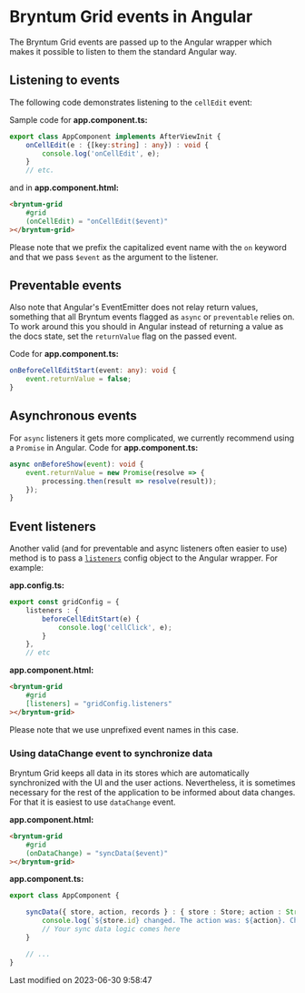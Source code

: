 # Bryntum Grid events in Angular

The Bryntum Grid events are passed up to the Angular wrapper which makes it possible to listen to them the standard
Angular way.

## Listening to events

The following code demonstrates listening to the `cellEdit` event:

Sample code for **app.component.ts:**

```typescript
export class AppComponent implements AfterViewInit {
    onCellEdit(e : {[key:string] : any}) : void {
        console.log('onCellEdit', e);
    }
    // etc.
```

and in **app.component.html:**

```html
<bryntum-grid
    #grid
    (onCellEdit) = "onCellEdit($event)"
></bryntum-grid>
```

Please note that we prefix the capitalized event name with the `on` keyword and that we pass `$event` as
the argument to the listener.

## Preventable events

Also note that Angular's EventEmitter does not relay return values, something that all Bryntum events flagged as
`async` or `preventable` relies on. To work around this you should in Angular instead of returning a value as the
docs state, set the `returnValue` flag on the passed event.

Code for **app.component.ts:**

```typescript
onBeforeCellEditStart(event: any): void {
    event.returnValue = false;
}
```

## Asynchronous events

For `async` listeners it gets more complicated, we currently recommend using a `Promise` in Angular. 
Code for **app.component.ts:**

```typescript
async onBeforeShow(event): void {
    event.returnValue = new Promise(resolve => {
        processing.then(result => resolve(result));
    });
}
```

## Event listeners

Another valid (and for preventable and async listeners often easier to use) method is to pass a
[`listeners`](https://bryntum.com/products/grid/docs/api/Core/mixin/Events#config-listeners)
config object to the Angular wrapper. For example:

**app.config.ts:**

```typescript
export const gridConfig = {
    listeners : {
        beforeCellEditStart(e) {
            console.log('cellClick', e);
        }
    },
    // etc
```

**app.component.html:**

```html
<bryntum-grid
    #grid
    [listeners] = "gridConfig.listeners"
></bryntum-grid>
```

Please note that we use unprefixed event names in this case.

### Using dataChange event to synchronize data

Bryntum Grid keeps all data in its stores which are automatically synchronized with the UI and the user actions.
Nevertheless, it is sometimes necessary for the rest of the application to be informed about data changes. For that
it is easiest to use `dataChange` event.

**app.component.html:**

```html
<bryntum-grid
    #grid
    (onDataChange) = "syncData($event)"
></bryntum-grid>
```

**app.component.ts:**

```typescript
export class AppComponent {

    syncData({ store, action, records } : { store : Store; action : String; records : Model[]}) : void {
        console.log(`${store.id} changed. The action was: ${action}. Changed records: `, records);
        // Your sync data logic comes here
    }

    // ...
}
```


<p class="last-modified">Last modified on 2023-06-30 9:58:47</p>